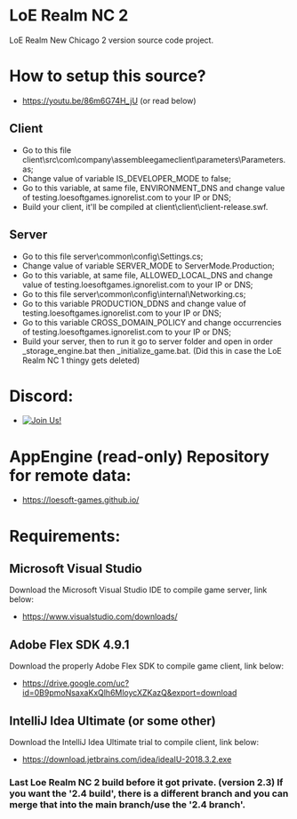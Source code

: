 # LoE Realm NC 2
LoE Realm New Chicago 2 version source code project.

# How to setup this source?
- https://youtu.be/86m6G74H_jU 
(or read below)
## Client
- Go to this file client\src\com\company\assembleegameclient\parameters\Parameters.as;
- Change value of variable IS_DEVELOPER_MODE to false;
- Go to this variable, at same file, ENVIRONMENT_DNS and change value of testing.loesoftgames.ignorelist.com to your IP or DNS;
- Build your client, it'll be compiled at client\client\client-release.swf.
## Server
- Go to this file server\common\config\Settings.cs;
- Change value of variable SERVER_MODE to ServerMode.Production;
- Go to this variable, at same file, ALLOWED_LOCAL_DNS and change value of testing.loesoftgames.ignorelist.com to your IP or DNS;
- Go to this file server\common\config\internal\Networking.cs;
- Go to this variable PRODUCTION_DDNS and change value of testing.loesoftgames.ignorelist.com to your IP or DNS;
- Go to this variable CROSS_DOMAIN_POLICY and change occurrencies of testing.loesoftgames.ignorelist.com to your IP or DNS;
- Build your server, then to run it go to server folder and open in order _storage_engine.bat then _initialize_game.bat.
(Did this in case the LoE Realm NC 1 thingy gets deleted)

# Discord:
- [![Join Us!](https://discordapp.com/api/guilds/345060662260531202/embed.png)](https://discord.gg/htpVTFq)

# AppEngine (read-only) Repository for remote data:
- https://loesoft-games.github.io/

# Requirements:

## Microsoft Visual Studio
Download the Microsoft Visual Studio IDE to compile game server, link below:
- https://www.visualstudio.com/downloads/

## Adobe Flex SDK 4.9.1
Download the properly Adobe Flex SDK to compile game client, link below:
- https://drive.google.com/uc?id=0B9pmoNsaxaKxQlh6MloycXZKazQ&export=download

## IntelliJ Idea Ultimate (or some other)
Download the IntelliJ Idea Ultimate trial to compile client, link below:
- https://download.jetbrains.com/idea/ideaIU-2018.3.2.exe

### Last Loe Realm NC 2 build before it got private. (version 2.3) If you want the '2.4 build', there is a different branch and you can merge that into the main branch/use the '2.4 branch'.
